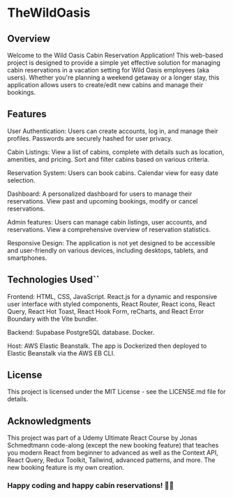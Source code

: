 # TheWildOasis

## Overview

Welcome to the Wild Oasis Cabin Reservation Application! This web-based project is designed to provide a simple yet effective solution for managing cabin reservations in a vacation setting for Wild Oasis employees (aka users). Whether you're planning a weekend getaway or a longer stay, this application allows users to create/edit new cabins and manage their bookings.

## Features

User Authentication:
Users can create accounts, log in, and manage their profiles.
Passwords are securely hashed for user privacy.

Cabin Listings:
View a list of cabins, complete with details such as location, amenities, and pricing.
Sort and filter cabins based on various criteria.

Reservation System:
Users can book cabins.
Calendar view for easy date selection.

Dashboard:
A personalized dashboard for users to manage their reservations.
View past and upcoming bookings, modify or cancel reservations.

Admin features:
Users can manage cabin listings, user accounts, and reservations.
View a comprehensive overview of reservation statistics.

Responsive Design:
The application is not yet designed to be accessible and user-friendly on various devices, including desktops, tablets, and smartphones.

## Technologies Used``

Frontend:
HTML, CSS, JavaScript.
React.js for a dynamic and responsive user interface with styled components, React Router, React icons, React Query, React Hot Toast, React Hook Form, reCharts, and React Error Boundary with the Vite bundler.

Backend:
Supabase PostgreSQL database.
Docker.

Host: AWS Elastic Beanstalk. The app is Dockerized then deployed to Elastic Beanstalk via the AWS EB CLI.

## License

This project is licensed under the MIT License - see the LICENSE.md file for details.

## Acknowledgments

This project was part of a Udemy Ultimate React Course by Jonas Schmedtmann code-along (except the new booking feature) that teaches you modern React from beginner to advanced as well as the Context API, React Query, Redux Toolkit, Tailwind, advanced patterns, and more. The new booking feature is my own creation.

### Happy coding and happy cabin reservations! 🌲🏡
